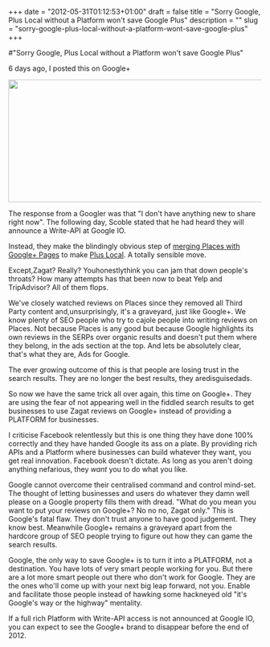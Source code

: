 +++
date = "2012-05-31T01:12:53+01:00"
draft = false
title = "Sorry Google, Plus Local without a Platform won't save Google Plus"
description = ""
slug = "sorry-google-plus-local-without-a-platform-wont-save-google-plus"
+++

#"Sorry Google, Plus Local without a Platform won't save Google Plus"

6 days ago, I posted this on Google+

<a href="https://s3-eu-west-1.amazonaws.com/conoroneill.net/wp-content/uploads/2012/05/plusplaces.png"><img class="alignnone size-full wp-image-742" title="plusplaces" src="https://s3-eu-west-1.amazonaws.com/conoroneill.net/wp-content/uploads/2012/05/plusplaces.png" alt="" width="590" height="244" /></a>

The response from a Googler was that "I don't have anything new to share right now". The following day, Scoble stated that he had heard they will announce a Write-API at Google IO.

Instead, they make the blindingly obvious step of <a href="http://googleblog.blogspot.com/2012/05/localnow-with-dash-of-zagat-and.html">merging Places with Google+ Pages</a> to make <a href="https://plus.google.com/local">Plus Local</a>. A totally sensible move.

Except,Zagat? Really? Youhonestlythink you can jam that down people's throats? How many attempts has that been now to beat Yelp and TripAdvisor? All of them flops.

We've closely watched reviews on Places since they removed all Third Party content and,unsurprisingly, it's a graveyard, just like Google+. We know plenty of SEO people who try to cajole people into writing reviews on Places. Not because Places is any good but because Google highlights its own reviews in the SERPs over organic results and doesn't put them where they belong, in the ads section at the top. And lets be absolutely clear, that's what they are, Ads for Google.

The ever growing outcome of this is that people are losing trust in the search results. They are no longer the best results, they aredisguisedads.

So now we have the same trick all over again, this time on Google+. They are using the fear of not appearing well in the fiddled search results to get businesses to use Zagat reviews on Google+ instead of providing a PLATFORM for businesses.

I criticise Facebook relentlessly but this is one thing they have done 100% correctly and they have handed Google its ass on a plate. By providing rich APIs and a Platform where businesses can build whatever they want, you get real innovation. Facebook doesn't dictate. As long as you aren't doing anything nefarious, they <em>want</em> you to do what you like.

Google cannot overcome their centralised command and control mind-set. The thought of letting businesses and users do whatever they damn well please on a Google property fills them with dread. "What do you mean you want to put your reviews on Google+? No no no, Zagat only." This is Google's fatal flaw. They don't trust anyone to have good judgement. They know best. Meanwhile Google+ remains a graveyard apart from the hardcore group of SEO people trying to figure out how they can game the search results.

Google, the only way to save Google+ is to turn it into a PLATFORM, not a destination. You have lots of very smart people working for you. But there are a lot more smart people out there who don't work for Google. They are the ones who'll come up with your next big leap forward, not you. Enable and facilitate those people instead of hawking some hackneyed old "it's Google's way or the highway" mentality.

If a full rich Platform with Write-API access is not announced at Google IO, you can expect to see the Google+ brand to disappear before the end of 2012.

&nbsp;